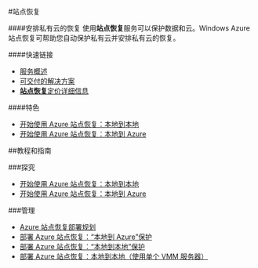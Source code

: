 <properties linkid="dev-net-site-recovery" urlDisplayName="Windows Azure 站点恢复" pageTitle="站点恢复 - Azure 微软云" metaKeywords="站点恢复,Site Recovery,数据保护,本地到本地,本地到云,管理,监视" description="安排私有云的恢复。使用站点恢复服务可以保护数据和云。Windows Azure 站点恢复可帮助您自动保护私有云并安排私有云的恢复。" metaCanonical="" services="站点恢复" documentationCenter="Services" title="Orchestrate recovery of private clouds" authors="Eric" solutions="" manager="TK" editor="Haifeng Liu" />
<tags ms.service="站点恢复"
    ms.date=""
    wacn.date="07/23/2015"
    />

#站点恢复

####安排私有云的恢复
使用**站点恢复**服务可以保护数据和云。Windows Azure 站点恢复可帮助您自动保护私有云并安排私有云的恢复。

####快速链接
-   [服务概述](/home/features/site-recovery)
-   [可交付的解决方案](/solutions/storage-backup-recovery)
-   [**站点恢复**定价详细信息](/home/features/site-recovery/#price)
  
####特色

-   [开始使用 Azure 站点恢复：本地到本地](/documentation/articles/hyper-v-recovery-manager-configure-vault)
-   [开始使用 Azure 站点恢复：本地到 Azure](/documentation/articles/hyper-v-recovery-manager-azure)  

##教程和指南

###探究

-   [开始使用 Azure 站点恢复：本地到本地](/documentation/articles/hyper-v-recovery-manager-configure-vault)
-   [开始使用 Azure 站点恢复：本地到 Azure](/documentation/articles/hyper-v-recovery-manager-azure)

###管理

-   [Azure 站点恢复部署规划](/documentation/articles/site-recovery-best-practices)
-   [部署 Azure 站点恢复：“本地到 Azure”保护](/documentation/articles/site-recovery-vmm-to-azure)
-   [部署 Azure 站点恢复：“本地到本地”保护](/documentation/articles/site-recovery-vmm-to-vmm)
-   [部署 Azure 站点恢复：本地到本地（使用单个 VMM 服务器）](/documentation/articles/site-recovery-single-vmm)
<!---   [Azure 站点恢复 监视和故障排除](/documentation/articles/site-recovery-monitoring-and-troubleshooting)-->
  
